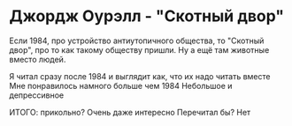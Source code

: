 # Джордж Оурэлл - "Скотный двор"

Если 1984, про устройство антиутопичного общества, то "Скотный двор", про то как такому обществу пришли.
Ну а ещё там животные вместо людей.

Я читал сразу после 1984 и выглядит как, что их надо читать вместе
Мне понравилось намного больше чем 1984
Небольшое и депрессивное

ИТОГО:
прикольно? Очень даже интересно
Перечитал бы? Нет
